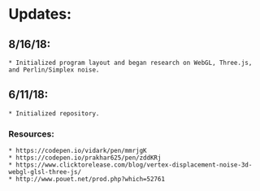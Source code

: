 # Updates:

## 8/16/18:
    * Initialized program layout and began research on WebGL, Three.js, and Perlin/Simplex noise.

## 6/11/18:
    * Initialized repository.

### Resources:
	* https://codepen.io/vidark/pen/mmrjgK
	* https://codepen.io/prakhar625/pen/zddKRj
	* https://www.clicktorelease.com/blog/vertex-displacement-noise-3d-webgl-glsl-three-js/
	* http://www.pouet.net/prod.php?which=52761
